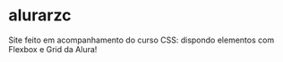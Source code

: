 # alurarzc
Site feito em acompanhamento do curso CSS: dispondo elementos com Flexbox e Grid da Alura!

